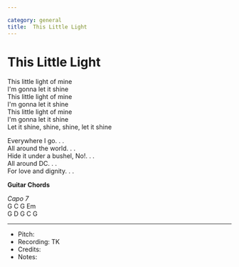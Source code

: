 ```yaml
---

category: general
title:  This Little Light
---
```



# This Little Light
  
This little light of mine  
I'm gonna let it shine  
This little light of mine  
I'm gonna let it shine  
This little light of mine  
I'm gonna let it shine  
Let it shine, shine, shine, let it shine  
  
Everywhere I go. . .  
All around the world. . .  
Hide it under a bushel, No!. . .  
All around DC. . .  
For love and dignity. . .  
 

**Guitar Chords**  

_Capo 7_  
G C G Em  
G D G C G  

<!-- 
D - - -/G – D-/    
D - - -/G – D-/    
D - - -/--F# Bm/  
D A DG D  
-->

---
* Pitch: 
* Recording: TK
* Credits: 
* Notes: 
